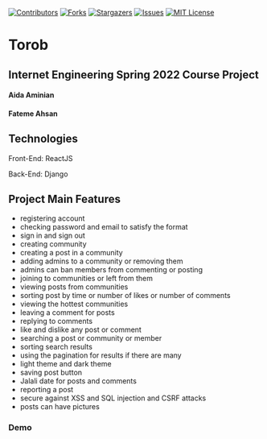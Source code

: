 [![Contributors][contributors-shield]][contributors-url]
[![Forks][forks-shield]][forks-url]
[![Stargazers][stars-shield]][stars-url]
[![Issues][issues-shield]][issues-url]
[![MIT License][license-shield]][license-url]


# Torob
## Internet Engineering Spring 2022 Course Project
#### Aida Aminian

#### Fateme Ahsan

## Technologies
Front-End: ReactJS

Back-End: Django


## Project Main Features
- registering account
- checking password and email to satisfy the format
- sign in and sign out
- creating community
- creating a post in a community
- adding admins to a community or removing them
- admins can ban members from commenting or posting
- joining to communities or left from them
- viewing posts from communities
- sorting post by time or number of likes or number of comments
- viewing the hottest communities
- leaving a comment for posts
- replying to comments
- like and dislike any post or comment
- searching a post or community or member
- sorting search results
- using the pagination for results if there are many
- light theme and dark theme
- saving post button
- Jalali date for posts and comments
- reporting a post
- secure against XSS and SQL injection and CSRF attacks
- posts can have pictures


### Demo

<!-- ![Image 1](images/01.png)
![Image 2](images/02.png)
![Image 3](images/03.png)
![Image 4](images/04.png)
![Image 5](images/05.png)
![Image 6](images/06.png) -->

<!-- MARKDOWN LINKS & IMAGES -->
<!-- https://www.markdownguide.org/basic-syntax/#reference-style-links -->
[contributors-shield]: https://img.shields.io/github/contributors/aidaaminian/Torob.svg?style=for-the-badge
[contributors-url]: https://github.com/aidaaminian/Torob/graphs/contributors
[forks-shield]: https://img.shields.io/github/forks/aidaaminian/Torob.svg?style=for-the-badge
[forks-url]: https://github.com/aidaaminian/Torob/network/members
[stars-shield]: https://img.shields.io/github/stars/aidaaminian/Torob.svg?style=for-the-badge
[stars-url]: https://github.com/aidaaminian/Torob/stargazers
[issues-shield]: https://img.shields.io/github/issues/aidaaminian/Torob.svg?style=for-the-badge
[issues-url]: https://github.com/aidaaminian/Torob/issues
[license-shield]: https://img.shields.io/github/license/aidaaminian/Torob.svg?style=for-the-badge
[license-url]: https://github.com/aidaaminian/Torob/blob/master/LICENSE.txt
